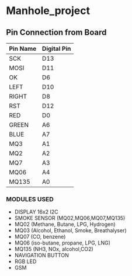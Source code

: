 # Manhole_project

## Pin Connection from Board 
| Pin Name  | Digital Pin                            |
|-----------|----------------------------------------|
|SCK        | D13                                    |
| MOSI      | D11                                    |
| OK        | D6                                     |
| LEFT      | D10                                    |
| RIGHT     | D8                                     |
| RST       | D12                                    |
| RED       | D0                                     |
| GREEN     | A6                                     |
| BLUE      | A7                                     |
| MQ3       | A1                                     |
| MQ2       | A2                                     |
| MQ7       | A3                                     |
| MQ06      | A4                                     |
| MQ135     | A0                                     |



### MODULES USED
- DISPLAY 16x2 I2C
- SMOKE SENSOR (MQ02,MQ06,MQ07,MQ135)
- MQ02 (Methane, Butane, LPG, Hydrogen)
- MQ03 (Alcohol, Ethanol, Smoke, Breathalyser)
- MQ07 (CO, benzene)
- MQ06 (iso-butane, propane, LPG, LNG)
- MQ135 (NH3, NOx, alcohol,CO2)
- NAVIGATION BUTTON
- RGB LED
- GSM 
